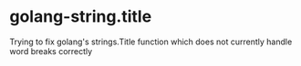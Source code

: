 # golang-string.title
Trying to fix golang's strings.Title function which does not currently handle word breaks correctly
